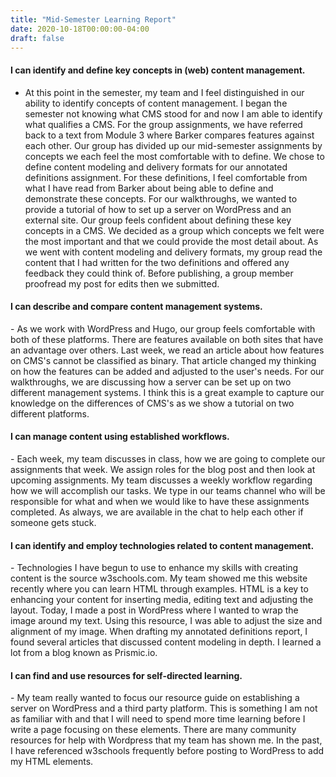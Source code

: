 ```yaml
---
title: "Mid-Semester Learning Report"
date: 2020-10-18T00:00:00-04:00
draft: false
---
```


<h4> I can identify and define key concepts in (web) content management.</h4>

- At this point in the semester, my team and I feel distinguished in our ability to identify concepts of content management. I began the semester not knowing what CMS stood for and now I am able to identify what qualifies a CMS. For the group assignments, we have referred back to a text from Module 3 where Barker compares features against each other. Our group has divided up our mid-semester assignments by concepts we each feel the most comfortable with to define. We chose to define content modeling and delivery formats for our annotated definitions assignment. For these definitions, I feel comfortable from what I have read from Barker about being able to define and demonstrate these concepts. For our walkthroughs, we wanted to provide a tutorial of how to set up a server on WordPress and an external site. Our group feels confident about defining these key concepts in a CMS. We decided as a group which concepts we felt were the most important and that we could provide the most detail about. As we went with content modeling and delivery formats, my group read the content that I had written for the two definitions and offered any feedback they could think of. Before publishing, a group member proofread my post for edits then we submitted.

<h4>I can describe and compare content management systems.</h4>
- As we work with WordPress and Hugo, our group feels comfortable with both of these platforms. There are features available on both sites that have an advantage over others. Last week, we read an article about how features on CMS's cannot be classified as binary. That article changed my thinking on how the features can be added and adjusted to the user's needs. For our walkthroughs, we are discussing how a server can be set up on two different management systems. I think this is a great example to capture our knowledge on the differences of CMS's as we show a tutorial on two different platforms.

<h4>I can manage content using established workflows.</h4>
- Each week, my team discusses in class, how we are going to complete our assignments that week. We assign roles for the blog post and then look at upcoming assignments. My team discusses a weekly workflow regarding how we will accomplish our tasks. We type in our teams channel who will be responsible for what and when we would like to have these assignments completed. As always, we are available in the chat to help each other if someone gets stuck.

<h4>I can identify and employ technologies related to content management.</h4>
- Technologies I have begun to use to enhance my skills with creating content is the source w3schools.com. My team showed me this website recently where you can learn HTML through examples. HTML is a key to enhancing your content for inserting media, editing text and adjusting the layout. Today, I made a post in WordPress where I wanted to wrap the image around my text. Using this resource, I was able to adjust the size and alignment of my image. When drafting my annotated definitions report, I found several articles that discussed content modeling in depth. I learned a lot from a blog known as Prismic.io.

<h4>I can find and use resources for self-directed learning.</h4>
- My team really wanted to focus our resource guide on establishing a server on WordPress and a third party platform. This is something I am not as familiar with and that I will need to spend more time learning before I write a page focusing on these elements. There are many community resources for help with Wordpress that my team has shown me. In the past, I have referenced w3schools frequently before posting to WordPress to add my HTML elements.

